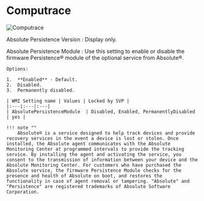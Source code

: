 # Computrace #

![Computrace](https://cdrt.github.io/mk_docs/ref/bios/settings/thinkcentre/img/tc_computrace.PNG)

Absolute Persistence Version
:  Display only.  

Absolute Persistence Module
:  Use this setting to enable or disable the firmware Persistence® module of the optional service from Absolute®.

    Options:

    1.  **Enabled** - Default.
    2.  Disabled.
    3.  Permanently disabled.

    | WMI Setting name | Values | Locked by SVP |
    |:---|:---|:---|
    | AbsolutePersistenceModule  | Disabled, Enabled, PermanentlyDisabled | yes |

    !!! note ""
        Absolute® is a service designed to help track devices and provide recovery services in the event a device is lost or stolen. Once installed, the Absolute agent communicates with the Absolute Monitoring Center at programmed intervals to provide the tracking service. By installing the agent and activating the service, you consent to the transmission of information between your device and the Absolute Monitoring Center. For customers who have purchased the Absolute service, the firmware Persistence Module checks for the presence and health of Absolute on boot, and restores the functionality in case of agent removal or tampering. "Absolute" and "Persistence" are registered trademarks of Absolute Software Corporation.
